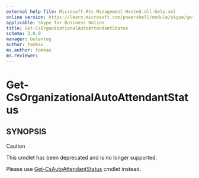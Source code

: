 ```yaml
---
external help file: Microsoft.Rtc.Management.Hosted.dll-help.xml
online version: https://learn.microsoft.com/powershell/module/skype/get-csorganizationalautoattendantstatus
applicable: Skype for Business Online
title: Get-CsOrganizationalAutoAttendantStatus
schema: 2.0.0
manager: bulenteg
author: tomkau
ms.author: tomkau
ms.reviewer:
---
```


# Get-CsOrganizationalAutoAttendantStatus

## SYNOPSIS
> [!CAUTION]
> This cmdlet has been deprecated and is no longer supported.
> 
> Please use [Get-CsAutoAttendantStatus](Get-CsAutoAttendantStatus.md) cmdlet instead.

